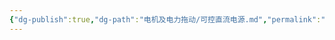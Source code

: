 ```yaml
---
{"dg-publish":true,"dg-path":"电机及电力拖动/可控直流电源.md","permalink":"/电机及电力拖动/可控直流电源/","dgPassFrontmatter":true,"noteIcon":"","created":"2024-05-21T15:20:28.051+08:00","updated":"2024-06-16T16:21:26.845+08:00"}
---
```








